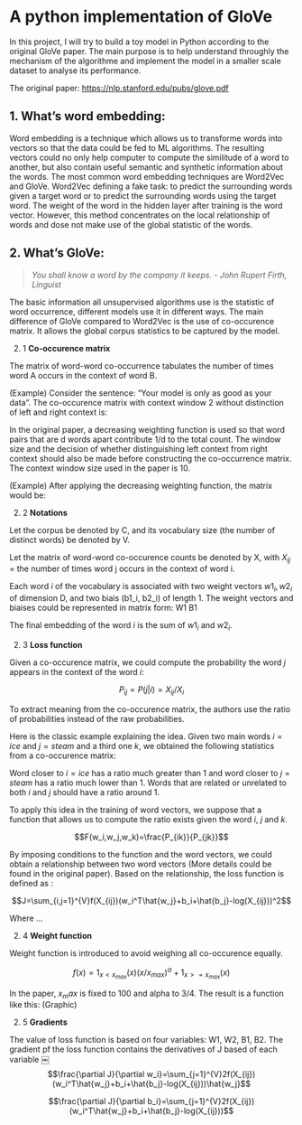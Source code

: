 # A python implementation of GloVe

In this project, I will try to build a toy model in Python according to the original GloVe paper. The main purpose is to help understand throughly the mechanism of the algorithme and implement the model in a smaller scale dataset to analyse its performance.
 
The original paper: https://nlp.stanford.edu/pubs/glove.pdf

## 1. What’s word embedding:

Word embedding is a technique which allows us to transforme words into vectors so that the data could be fed to ML algorithms. The resulting vectors could no only help computer to compute the similitude of a word to another, but also contain useful semantic and synthetic information about the words. The most common word embedding techniques are Word2Vec and GloVe. Word2Vec defining a fake task: to predict the surrounding words given a target word or to predict the surrounding words using the target word. The weight of the word in the hidden layer after training is the word vector. However, this method concentrates on the local relationship of words and dose not make use of the global statistic of the words. 

## 2. What’s GloVe:

> *You shall know a word by the company it keeps. - John Rupert Firth, Linguist*

The basic information all unsupervised algorithms use is the statistic of word occurrence, different models use it in different ways. The main difference of GloVe compared to Word2Vec is the use of co-occurence matrix. It allows the global corpus statistics to be captured by the model.


2. 1 **Co-occurence matrix**

The matrix of word-word co-occurrence tabulates the number of times word A occurs in the context of word B.

(Example) Consider the sentence: “Your model is only as good as your data”. The co-occurence matrix with context window 2 without distinction of left and right context is:

In the original paper, a decreasing weighting function is used so that word pairs that are d words apart contribute 1/d to the total count. The window size and the decision of whether distinguishing left context from right context should also be made before constructing the co-occurrence matrix. The context window size used in the paper is 10.

(Example) After applying the decreasing weighting function, the matrix would be:

2. 2 **Notations**

Let the corpus be denoted by C, and its vocabulary size (the number of distinct words) be denoted by V.

Let the matrix of word-word co-occurence counts be denoted by X, with $X_{ij}$ = the number of times word j occurs in the context of word i.

Each word $i$ of the vocabulary is associated with two weight vectors $w1_i, w2_i$ of dimension D, and two biais (b1_i, b2_i) of length 1. The weight vectors and biaises could be represented in matrix form:
W1
B1

The final embedding of the word $i$ is the sum of $w1_i$ and $w2_i$. 



2. 3 **Loss function**

Given a co-occurence matrix, we could compute the probability the word *j* appears in the context of the word *i*:

$$P_{ij}=P(j|i)=X_{ij}/X_i$$

To extract meaning from the co-occurence matrix, the authors use the ratio of probabilities instead of the raw probabilities.

Here is the classic example explaining the idea. Given two main words $i=ice$ and $j=steam$ and a third one $k$, we obtained the following statistics from a co-occurence matrix:


Word closer to $i=ice$ has a ratio much greater than 1 and word closer to $j=steam$ has a ratio much lower than 1. Words that are related or unrelated to both $i$ and $j$ should have a ratio around 1.

To apply this idea in the training of word vectors, we suppose that a function that allows us to compute the ratio exists given the word $i$, $j$ and $k$.

$$F(w_i,w_j,w_k)=\frac{P_{ik}}{P_{jk}}$$

By imposing conditions to the function and the word vectors, we could obtain a relationship between two word vectors (More details could be found in the original paper). Based on the relationship, the loss function is defined as :

$$J=\sum_{i,j=1}^{V}f(X_{ij})(w_i^T\hat{w_j}+b_i+\hat{b_j}-log(X_{ij}))^2$$

Where …

2. 4 **Weight function**

Weight function is introduced to avoid weighing all co-occurence equally. 

$$f(x)=1_{x<x_{max}}(x)(x/x_{max})^\alpha+1_{x>=x_{max}}(x)$$


In the paper, $x_max$ is fixed to 100 and alpha to 3/4.
The result is a function like this:
(Graphic)


2. 5 **Gradients**

The value of loss function is based on four variables: W1, W2, B1, B2. The gradient pf the loss function contains the derivatives of J based of each variable 
￼
$$\frac{\partial J}{\partial w_i}=\sum_{j=1}^{V}2f(X_{ij})(w_i^T\hat{w_j}+b_i+\hat{b_j}-log(X_{ij}))\hat{w_j}$$

$$\frac{\partial J}{\partial b_i}=\sum_{j=1}^{V}2f(X_{ij})(w_i^T\hat{w_j}+b_i+\hat{b_j}-log(X_{ij}))$$
